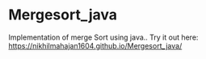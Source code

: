# Mergesort_java
Implementation of merge Sort using java..
Try it out here:  https://nikhilmahajan1604.github.io/Mergesort_java/
